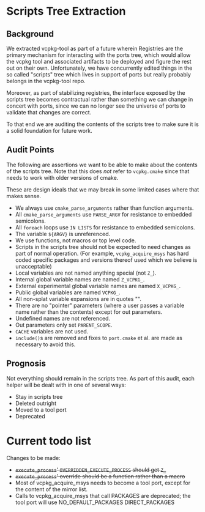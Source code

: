 # Scripts Tree Extraction

## Background

We extracted vcpkg-tool as part of a future wherein Registries are the primary mechanism for interacting with the ports tree, which would allow the vcpkg tool and associated artifacts to be deployed and figure the rest out on their own. Unfortunately, we have concurrently edited things in the so called "scripts" tree which lives in support of ports but really probably belongs in the vcpkg-tool repo.

Moreover, as part of stabilizing registries, the interface exposed by the scripts tree becomes contractual rather than something we can change in concert with ports, since we can no longer see the universe of ports to validate that changes are correct.

To that end we are auditing the contents of the scripts tree to make sure it is a solid foundation for future work.

## Audit Points

The following are assertions we want to be able to make about the contents of the scripts tree. Note that this does *not* refer to `vcpkg.cmake` since that needs to work with older versions of cmake.

These are design ideals that we may break in some limited cases where that makes sense.

* We always use `cmake_parse_arguments` rather than function arguments.
* All `cmake_parse_arguments` use `PARSE_ARGV` for resistance to embedded semicolons.
* All `foreach` loops use `IN LISTS` for resistance to embedded semicolons.
* The variable `${ARGV}` is unreferenced.
* We use functions, not macros or top level code.
* Scripts in the scripts tree should not be expected to need changes as part of normal operation. (For example, `vcpkg_acquire_msys` has hard coded specific packages and versions thereof used which we believe is unacceptable)
* Local variables are not named anything special (not `Z_`).
* Internal global variable names are named `Z_VCPKG_`.
* External experimental global variable names are named `X_VCPKG_`.
* Public global variables are named `VCPKG_`.
* All non-splat variable expansions are in quotes "".
* There are no "pointer" parameters (where a user passes a variable name rather than the contents) except for out parameters.
* Undefined names are not referenced.
* Out parameters only set `PARENT_SCOPE`.
* `CACHE` variables are not used.
* `include()`s are removed and fixes to `port.cmake` et al. are made as necessary to avoid this.

## Prognosis

Not everything should remain in the scripts tree. As part of this audit, each helper will be dealt with in one of several ways:

* Stay in scripts tree
* Deleted outright
* Moved to a tool port
* Deprecated

# Current todo list

Changes to be made:

* ~~`execute_process`' `OVERRIDDEN_EXECUTE_PROCESS` should get `Z_`~~
* ~~`execute_process`' override should be a function rather than a macro~~
* Most of vcpkg_acquire_msys needs to become a tool port, except for the content of the mirror list.
* Calls to vcpkg_acquire_msys that call PACKAGES are deprecated; the tool port will use NO_DEFAULT_PACKAGES DIRECT_PACKAGES
